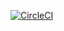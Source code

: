 [![CircleCI](https://circleci.com/gh/circleci/circleci-docs.svg?style=shield)](https://circleci.com/gh/secure-access-cloud/test-repo-pub)

